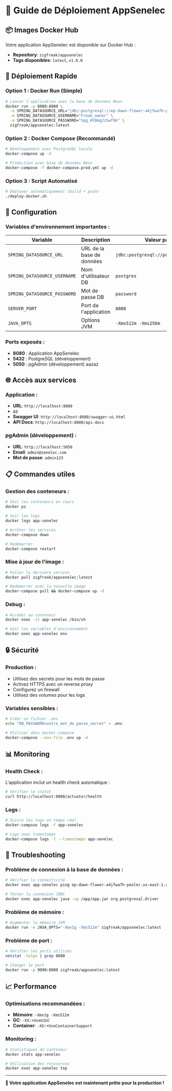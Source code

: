 # 🚀 Guide de Déploiement AppSenelec

## 📦 Images Docker Hub

Votre application AppSenelec est disponible sur Docker Hub :
- **Repository**: `zigfreak/appsenelec`
- **Tags disponibles**: `latest`, `v1.0.0`

## 🐳 Déploiement Rapide

### **Option 1 : Docker Run (Simple)**
```bash
# Lancer l'application avec la base de données Neon
docker run -p 8080:8080 \
  -e SPRING_DATASOURCE_URL="jdbc:postgresql://ep-dawn-flower-a4jfwa7h-pooler.us-east-1.aws.neon.tech/senelec?sslmode=require&channel_binding=require" \
  -e SPRING_DATASOURCE_USERNAME="Freak_owner" \
  -e SPRING_DATASOURCE_PASSWORD="npg_HtBmg2zSwf9k" \
  zigfreak/appsenelec:latest
```

### **Option 2 : Docker Compose (Recommandé)**
```bash
# Développement avec PostgreSQL locale
docker-compose up -d

# Production avec base de données Neon
docker-compose -f docker-compose.prod.yml up -d
```

### **Option 3 : Script Automatisé**
```bash
# Déployer automatiquement (build + push)
./deploy-docker.sh
```

## 🔧 Configuration

### **Variables d'environnement importantes :**

| Variable | Description | Valeur par défaut |
|----------|-------------|-------------------|
| `SPRING_DATASOURCE_URL` | URL de la base de données | `jdbc:postgresql://postgres:5432/senelec` |
| `SPRING_DATASOURCE_USERNAME` | Nom d'utilisateur DB | `postgres` |
| `SPRING_DATASOURCE_PASSWORD` | Mot de passe DB | `password` |
| `SERVER_PORT` | Port de l'application | `8080` |
| `JAVA_OPTS` | Options JVM | `-Xmx512m -Xms256m` |

### **Ports exposés :**
- **8080** : Application AppSenelec
- **5432** : PostgreSQL (développement)
- **5050** : pgAdmin (développement)
aazaz
## 🌐 Accès aux services

### **Application :**
- **URL**: `http://localhost:8080`
- az
- **Swagger UI**: `http://localhost:8080/swagger-ui.html`
- **API Docs**: `http://localhost:8080/api-docs`

### **pgAdmin (développement) :**
- **URL**: `http://localhost:5050`
- **Email**: `admin@senelec.com`
- **Mot de passe**: `admin123`

## 📋 Commandes utiles

### **Gestion des conteneurs :**
```bash
# Voir les conteneurs en cours
docker ps

# Voir les logs
docker logs app-senelec

# Arrêter les services
docker-compose down

# Redémarrer
docker-compose restart
```

### **Mise à jour de l'image :**
```bash
# Puller la dernière version
docker pull zigfreak/appsenelec:latest

# Redémarrer avec la nouvelle image
docker-compose pull && docker-compose up -d
```

### **Debug :**
```bash
# Accéder au conteneur
docker exec -it app-senelec /bin/sh

# Voir les variables d'environnement
docker exec app-senelec env
```

## 🔒 Sécurité

### **Production :**
- Utilisez des secrets pour les mots de passe
- Activez HTTPS avec un reverse proxy
- Configurez un firewall
- Utilisez des volumes pour les logs

### **Variables sensibles :**
```bash
# Créer un fichier .env
echo "DB_PASSWORD=votre_mot_de_passe_secret" > .env

# Utiliser dans docker-compose
docker-compose --env-file .env up -d
```

## 📊 Monitoring

### **Health Check :**
L'application inclut un health check automatique :
```bash
# Vérifier le statut
curl http://localhost:8080/actuator/health
```

### **Logs :**
```bash
# Suivre les logs en temps réel
docker-compose logs -f app-senelec

# Logs avec timestamps
docker-compose logs -f --timestamps app-senelec
```

## 🚨 Troubleshooting

### **Problème de connexion à la base de données :**
```bash
# Vérifier la connectivité
docker exec app-senelec ping ep-dawn-flower-a4jfwa7h-pooler.us-east-1.aws.neon.tech

# Tester la connexion JDBC
docker exec app-senelec java -cp /app/app.jar org.postgresql.Driver
```

### **Problème de mémoire :**
```bash
# Augmenter la mémoire JVM
docker run -e JAVA_OPTS="-Xmx1g -Xms512m" zigfreak/appsenelec:latest
```

### **Problème de port :**
```bash
# Vérifier les ports utilisés
netstat -tulpn | grep 8080

# Changer le port
docker run -p 9090:8080 zigfreak/appsenelec:latest
```

## 📈 Performance

### **Optimisations recommandées :**
- **Mémoire**: `-Xmx1g -Xms512m`
- **GC**: `-XX:+UseG1GC`
- **Container**: `-XX:+UseContainerSupport`

### **Monitoring :**
```bash
# Statistiques du conteneur
docker stats app-senelec

# Utilisation des ressources
docker exec app-senelec top
```

---

**🎉 Votre application AppSenelec est maintenant prête pour la production !**
